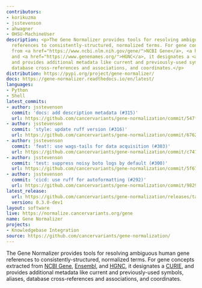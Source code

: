 ```yaml
---
contributors:
- korikuzma
- jsstevenson
- ahwagner
- OHSU-MachineUser
description: <p>The Gene Normalizer provides tools for resolving ambiguous human gene
  references to consistently-structured, normalized terms. For gene concepts extracted
  from <a href="https://www.ncbi.nlm.nih.gov/gene/">NCBI Gene</a>, <a href="https://useast.ensembl.org/index.html">Ensembl</a>,
  and <a href="https://www.genenames.org/">HGNC</a>, it designates a <a href="https://en.wikipedia.org/wiki/CURIE">CURIE</a>,
  and provides additional metadata like current and previously-used symbols, aliases,
  database cross-references and associations, and coordinates.</p>
distribution: https://pypi.org/project/gene-normalizer/
docs: https://gene-normalizer.readthedocs.io/en/latest/
languages:
- Python
- Shell
latest_commits:
- author: jsstevenson
  commit: 'docs: add description metadata (#315)'
  url: https://github.com/cancervariants/gene-normalization/commit/547f4a1fbb44691637cf8fd2025d15185bf68582
- author: jsstevenson
  commit: 'style: update ruff version (#316)'
  url: https://github.com/cancervariants/gene-normalization/commit/6762a9b994258ce5ab89e1be7775835a250a918d
- author: jsstevenson
  commit: 'feat!: use wags-tails for data acquisition (#303)'
  url: https://github.com/cancervariants/gene-normalization/commit/c747340a4f41e1464a63a88195611bcbee288fdd
- author: jsstevenson
  commit: 'test: suppress noisy boto logs by default (#300)'
  url: https://github.com/cancervariants/gene-normalization/commit/5f678bc9a467b000655d1cfada74cb95d17b4130
- author: jsstevenson
  commit: 'cicd: use ruff for autoformatting (#292)'
  url: https://github.com/cancervariants/gene-normalization/commit/98294edceb433ad3d4060fa771105bdd2e1c6605
latest_release:
  url: https://github.com/cancervariants/gene-normalization/releases/tag/0.3.0-dev1
  version: 0.3.0-dev1
layout: software
live: https://normalize.cancervariants.org/gene
name: Gene Normalizer
projects:
- Knowledgebase Integration
source: https://github.com/cancervariants/gene-normalization/
---
```

The Gene Normalizer provides tools for resolving ambiguous human gene references to consistently-structured, normalized terms. For gene concepts extracted from [NCBI Gene](https://www.ncbi.nlm.nih.gov/gene/), [Ensembl](https://useast.ensembl.org/index.html), and [HGNC](https://www.genenames.org/), it designates a [CURIE](https://en.wikipedia.org/wiki/CURIE), and provides additional metadata like current and previously-used symbols, aliases, database cross-references and associations, and coordinates.

